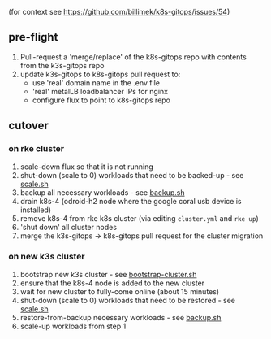 (for context see https://github.com/billimek/k8s-gitops/issues/54)

## pre-flight

1. Pull-request a 'merge/replace' of the k8s-gitops repo with contents from the k3s-gitops repo
1. update k3s-gitops to k8s-gitops pull request to:
   * use 'real' domain name in the .env file
   * 'real' metalLB loadbalancer IPs for nginx
   * configure flux to point to k8s-gitops repo

## cutover

### on rke cluster

1. scale-down flux so that it is not running
1. shut-down (scale to 0) workloads that need to be backed-up - see [scale.sh](scale.sh)
1. backup all necessary workloads - see [backup.sh](backup.sh)
1. drain k8s-4 (odroid-h2 node where the google coral usb device is installed)
1. remove k8s-4 from rke k8s cluster (via editing `cluster.yml` and `rke up`)
1. 'shut down' all cluster nodes
1. merge the k3s-gitops -> k8s-gitops pull request for the cluster migration

### on new k3s cluster

1. bootstrap new k3s cluster - see [bootstrap-cluster.sh](../bootstrap-cluster.sh)
1. ensure that the k8s-4 node is added to the new cluster
1. wait for new cluster to fully-come online (about 15 minutes)
1. shut-down (scale to 0) workloads that need to be restored - see [scale.sh](scale.sh)
1. restore-from-backup necessary workloads - see [backup.sh](backup.sh)
1. scale-up workloads from step 1

